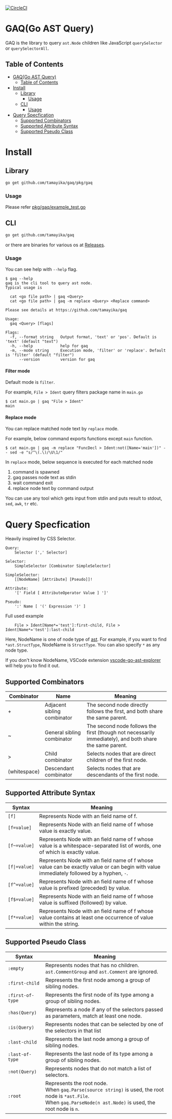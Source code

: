 [![CircleCI](https://circleci.com/gh/tamayika/gaq.svg?style=svg)](https://circleci.com/gh/tamayika/gaq)

# GAQ(Go AST Query)

GAQ is the library to query `ast.Node` children like JavaScript `querySelector` or `querySelectorAll`.

## Table of Contents

<!-- TOC -->

- [GAQ(Go AST Query)](#gaqgo-ast-query)
    - [Table of Contents](#table-of-contents)
- [Install](#install)
    - [Library](#library)
        - [Usage](#usage)
    - [CLI](#cli)
        - [Usage](#usage-1)
- [Query Specfication](#query-specfication)
    - [Supported Combinators](#supported-combinators)
    - [Supported Attribute Syntax](#supported-attribute-syntax)
    - [Supported Pseudo Class](#supported-pseudo-class)

<!-- /TOC -->

# Install

## Library

```sh
go get github.com/tamayika/gaq/pkg/gaq
```

### Usage

Please refer [pkg/gaq/example_test.go](pkg/gaq/example_test.go)

## CLI

```sh
go get github.com/tamayika/gaq
```

or there are binaries for various os at [Releases](https://github.com/tamayika/gaq/releases).

### Usage

You can see help with `--help` flag.

```
$ gaq --help
gaq is the cli tool to query ast node.
Typical usage is

  cat <go file path> | gaq <Query>
  cat <go file path> | gaq -m replace <Query> <Replace command>

Please see details at https://github.com/tamayika/gaq

Usage:
  gaq <Query> [flags]

Flags:
  -f, --format string   Output format, 'text' or 'pos'. Default is 'text' (default "text")
  -h, --help            help for gaq
  -m, --mode string     Execution mode, 'filter' or 'replace'. Default is 'filter' (default "filter")
      --version         version for gaq
```

#### Filter mode

Default mode is `filter`.

For example, `File > Ident` query filters package name in `main.go`

```
$ cat main.go | gaq "File > Ident"
main
```

#### Replace mode

You can replace matched node text by `replace` mode.

For example, below command exports functions except `main` function.

```
$ cat main.go | gaq -m replace "FuncDecl > Ident:not([Name='main'])" -- sed -e "s/^\(.\)/\U\1/"
```

In `replace` mode, below sequence is executed for each matched node

1. command is spawned
2. gaq passes node text as stdin
3. wait command exit
4. replace node text by command output

You can use any tool which gets input from stdin and puts result to stdout, `sed`, `awk`, `tr` etc.

# Query Specfication

Heavily inspired by CSS Selector.

```
Query:
    Selector [',' Selector]

Selector:
    SimpleSelector [Combinator SimpleSelector]

SimpleSelector:
    [[NodeName] [Attribute] [Pseudo]]!

Attribute:
    '[' Field [ AttributeOperator Value ] ']'

Pseudo:
    ':' Name [ '(' Expression ')' ]
```

Full used example
```
    File > Ident[Name*='test']:first-child, File > Ident[Name*='test']:last-child
```

Here, NodeName is one of node type of [ast](https://golang.org/pkg/go/ast/).
For example, if you want to find `*ast.StructType`, NodeName is `StructType`.
You can also specify `*` as any node type.

If you don't know NodeName, VSCode extension [vscode-go-ast-explorer](https://github.com/tamayika/vscode-go-ast-explorer) will help you to find it out.

## Supported Combinators

|  Combinator  |            Name             |                                                 Meaning                                                 |
| ------------ | --------------------------- | ------------------------------------------------------------------------------------------------------- |
| +            | Adjacent sibling combinator | The second node directly follows the first, and both share the same parent.                             |
| ~            | General sibling combinator  | The second node follows the first (though not necessarily immediately), and both share the same parent. |
| >            | Child combinator            | Selects nodes that are direct children of the first node.                                               |
| (whitespace) | Descendant combinator       | Selects nodes that are descendants of the first node.                                                   |

## Supported Attribute Syntax

|    Syntax     |                                                                 Meaning                                                                 |
| ------------- | --------------------------------------------------------------------------------------------------------------------------------------- |
| `[f]`         | Represents Node with an field name of f.                                                                                                |
| `[f=value]`   | Represents Node with an field name of f whose value is exactly value.                                                                   |
| `[f~=value]`  | Represents Node with an field name of f whose value is a whitespace-separated list of words, one of which is exactly value.             |
| `[f\|=value]` | Represents Node with an field name of f whose value can be exactly value or can begin with value immediately followed by a hyphen, `-`. |
| `[f^=value]`  | Represents Node with an field name of f whose value is prefixed (preceded) by value.                                                    |
| `[f$=value]`  | Represents Node with an field name of f whose value is suffixed (followed) by value.                                                    |
| `[f*=value]`  | Represents Node with an field name of f whose value contains at least one occurrence of value within the string.                        |

## Supported Pseudo Class

|      Syntax      |                                                                             Meaning                                                                             |
| ---------------- | --------------------------------------------------------------------------------------------------------------------------------------------------------------- |
| `:empty`         | Represents nodes that has no children. `ast.CommentGroup` and `ast.Comment` are ignored.                                                                        |
| `:first-child`   | Represents the first node among a group of sibling nodes.                                                                                                       |
| `:first-of-type` | Represents the first node of its type among a group of sibling nodes.                                                                                           |
| `:has(Query)`    | Represents a node if any of the selectors passed as parameters, match at least one node.                                                                        |
| `:is(Query)`     | Represents nodes that can be selected by one of the selectors in that list                                                                                      |
| `:last-child`    | Represents the last node among a group of sibling nodes.                                                                                                        |
| `:last-of-type`  | Represents the last node of its type among a group of sibling nodes.                                                                                            |
| `:not(Query)`    | Represents nodes that do not match a list of selectors.                                                                                                         |
| `:root`          | Represents the root node. <br>When `gaq.Parse(source string)` is used, the root node is `*ast.File`. <br>When `gaq.ParseNode(n ast.Node)` is used, the root node is `n`. |